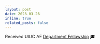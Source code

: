 ```yaml
---
layout: post
date: 2023-03-26
inline: true
related_posts: false
---
```


Received UIUC AE [Department Fellowship](https://aerospace.illinois.edu/academics/graduate/funding/fellowships-internal) :mortar_board: